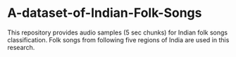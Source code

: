 # A-dataset-of-Indian-Folk-Songs

This repository provides audio samples (5 sec
chunks) for Indian folk songs classification. Folk
songs from following five regions of India are used
in this research.

